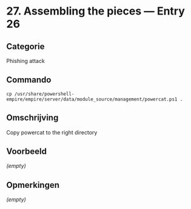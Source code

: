 # 27. Assembling the pieces — Entry 26

## Categorie

Phishing attack

## Commando

```
cp /usr/share/powershell-empire/empire/server/data/module_source/management/powercat.ps1 .
```

## Omschrijving

Copy powercat to the right directory

## Voorbeeld

_(empty)_

## Opmerkingen

_(empty)_

